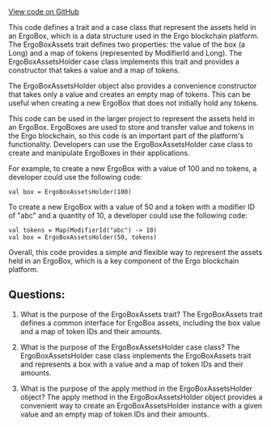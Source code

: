 [View code on GitHub](sigmastate-interpreterhttps://github.com/ScorexFoundation/sigmastate-interpreter/interpreter/shared/src/main/scala/org/ergoplatform/ErgoBoxAssets.scala)

This code defines a trait and a case class that represent the assets held in an ErgoBox, which is a data structure used in the Ergo blockchain platform. The ErgoBoxAssets trait defines two properties: the value of the box (a Long) and a map of tokens (represented by ModifierId and Long). The ErgoBoxAssetsHolder case class implements this trait and provides a constructor that takes a value and a map of tokens. 

The ErgoBoxAssetsHolder object also provides a convenience constructor that takes only a value and creates an empty map of tokens. This can be useful when creating a new ErgoBox that does not initially hold any tokens. 

This code can be used in the larger project to represent the assets held in an ErgoBox. ErgoBoxes are used to store and transfer value and tokens in the Ergo blockchain, so this code is an important part of the platform's functionality. Developers can use the ErgoBoxAssetsHolder case class to create and manipulate ErgoBoxes in their applications. 

For example, to create a new ErgoBox with a value of 100 and no tokens, a developer could use the following code:

```
val box = ErgoBoxAssetsHolder(100)
```

To create a new ErgoBox with a value of 50 and a token with a modifier ID of "abc" and a quantity of 10, a developer could use the following code:

```
val tokens = Map(ModifierId("abc") -> 10)
val box = ErgoBoxAssetsHolder(50, tokens)
```

Overall, this code provides a simple and flexible way to represent the assets held in an ErgoBox, which is a key component of the Ergo blockchain platform.
## Questions: 
 1. What is the purpose of the ErgoBoxAssets trait?
   The ErgoBoxAssets trait defines a common interface for ErgoBox assets, including the box value and a map of token IDs and their amounts.

2. What is the purpose of the ErgoBoxAssetsHolder case class?
   The ErgoBoxAssetsHolder case class implements the ErgoBoxAssets trait and represents a box with a value and a map of token IDs and their amounts.

3. What is the purpose of the apply method in the ErgoBoxAssetsHolder object?
   The apply method in the ErgoBoxAssetsHolder object provides a convenient way to create an ErgoBoxAssetsHolder instance with a given value and an empty map of token IDs and their amounts.